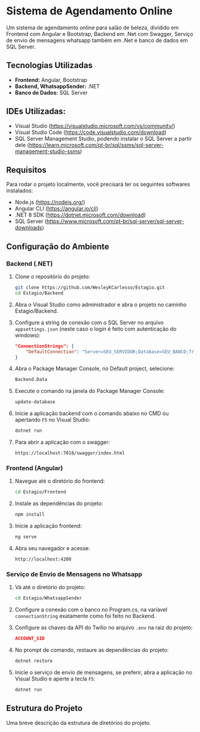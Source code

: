 # Sistema de Agendamento Online

Um sistema de agendamento online para salão de beleza, dividido em Frontend com Angular e Bootstrap, Backend em .Net com Swagger, Serviço de envio de mensagens whatsapp também em .Net e banco de dados em SQL Server.

## Tecnologias Utilizadas

- **Frontend:** Angular, Bootstrap
- **Backend, WhatsappSender:** .NET
- **Banco de Dados:** SQL Server

## IDEs Utilizadas:

- Visual Studio (https://visualstudio.microsoft.com/vs/community/)
- Visual Studio Code (https://code.visualstudio.com/download)
- SQL Server Management Studio, podendo instalar o SQL Server a partir dele (https://learn.microsoft.com/pt-br/sql/ssms/sql-server-management-studio-ssms)

## Requisitos

Para rodar o projeto localmente, você precisará ter os seguintes softwares instalados:

- Node.js (https://nodejs.org/)
- Angular CLI (https://angular.io/cli)
- .NET 8 SDK (https://dotnet.microsoft.com/download)
- SQL Server (https://www.microsoft.com/pt-br/sql-server/sql-server-downloads)

## Configuração do Ambiente

### Backend (.NET)

1. Clone o repositório do projeto:
    ```sh
    git clone https://github.com/WesleyKCarlesso/Estagio.git
    cd Estagio/Backend
    ```

2. Abra o Visual Studio como administrador e abra o projeto no caminho Estagio/Backend.

3. Configure a string de conexão com o SQL Server no arquivo `appsettings.json` (neste caso o login é feito com autenticação do windows):
    ```json
    "ConnectionStrings": {
        "DefaultConnection": "Server=SEU_SERVIDOR;Database=SEU_BANCO;Trusted_Connection=True;TrustServerCertificate=True;Integrated Security=True;"
    }
    ```

4. Abra o Package Manager Console, no Default project, selecione:
    ```sh
    Backend.Data
    ```

5. Execute o comando na janela do Package Manager Console:
    ```sh
    update-database
    ```

6. Inicie a aplicação backend com o comando abaixo no CMD ou apertando `F5` no Visual Studio:
    ```sh
    dotnet run
    ```

7. Para abrir a aplicação com o swagger:
    ```
    https://localhost:7018/swagger/index.html
    ```

### Frontend (Angular)

1. Navegue até o diretório do frontend:
    ```sh
    cd Estagio/Frontend
    ```

2. Instale as dependências do projeto:
    ```sh
    npm install
    ```

3. Inicie a aplicação frontend:
    ```sh
    ng serve
    ```

4. Abra seu navegador e acesse:
    ```
    http://localhost:4200
    ```

### Serviço de Envio de Mensagens no Whatsapp

1. Vá até o diretório do projeto:
    ```sh
    cd Estagio/WhatsappSender
    ```

2. Configure a conexão com o banco no Program.cs, na varíavel `connectionString` exatamente como foi feito no Backend.

2. Configure as chaves da API do Twilio no arquivo `.env` na raiz do projeto:
    ```json
    ACCOUNT_SID
    ```

3. No prompt de comando, restaure as dependências do projeto:
    ```sh
    dotnet restore
    ```

4. Inicie o serviço de envio de mensagens, se preferir, abra a aplicação no Visual Studio e aperte a tecla `F5`:
    ```sh
    dotnet run
    ```

## Estrutura do Projeto

Uma breve descrição da estrutura de diretórios do projeto.


